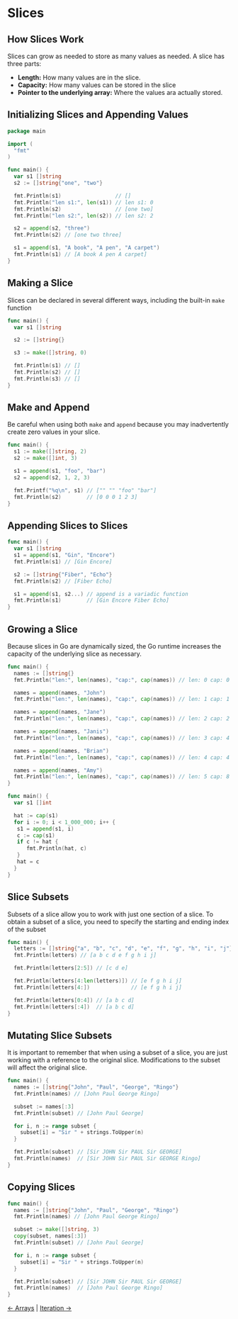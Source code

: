 # Slices

## How Slices Work

Slices can grow as needed to store as many values as needed. A slice has three parts:

- **Length:** How many values are in the slice.
- **Capacity:** How many values can be stored in the slice
- **Pointer to the underlying array:** Where the values ara actually stored.

## Initializing Slices and Appending Values

```go
package main

import (
  "fmt"
)

func main() {
  var s1 []string
  s2 := []string{"one", "two"}

  fmt.Println(s1)                 // []
  fmt.Println("len s1:", len(s1)) // len s1: 0
  fmt.Println(s2)                 // [one two]
  fmt.Println("len s2:", len(s2)) // len s2: 2

  s2 = append(s2, "three")
  fmt.Println(s2) // [one two three]

  s1 = append(s1, "A book", "A pen", "A carpet")
  fmt.Println(s1) // [A book A pen A carpet]
}
```

## Making a Slice

Slices can be declared in several different ways, including the built-in `make` function

```go
func main() {
  var s1 []string

  s2 := []string{}

  s3 := make([]string, 0)

  fmt.Println(s1) // []
  fmt.Println(s2) // []
  fmt.Println(s3) // []
}
```

## Make and Append

Be careful when using both `make` and `append` because you may inadvertently create zero values in your slice.

```go
func main() {
  s1 := make([]string, 2)
  s2 := make([]int, 3)

  s1 = append(s1, "foo", "bar")
  s2 = append(s2, 1, 2, 3)

  fmt.Printf("%q\n", s1) // ["" "" "foo" "bar"]
  fmt.Println(s2)        // [0 0 0 1 2 3]
}
```

## Appending Slices to Slices

```go
func main() {
  var s1 []string
  s1 = append(s1, "Gin", "Encore")
  fmt.Println(s1) // [Gin Encore]

  s2 := []string{"Fiber", "Echo"}
  fmt.Println(s2) // [Fiber Echo]

  s1 = append(s1, s2...) // append is a variadic function
  fmt.Println(s1)        // [Gin Encore Fiber Echo]
}
```

## Growing a Slice

Because slices in Go are dynamically sized, the Go runtime increases the capacity of the underlying slice as necessary.

```go
func main() {
  names := []string{}
  fmt.Println("len:", len(names), "cap:", cap(names)) // len: 0 cap: 0

  names = append(names, "John")
  fmt.Println("len:", len(names), "cap:", cap(names)) // len: 1 cap: 1

  names = append(names, "Jane")
  fmt.Println("len:", len(names), "cap:", cap(names)) // len: 2 cap: 2

  names = append(names, "Janis")
  fmt.Println("len:", len(names), "cap:", cap(names)) // len: 3 cap: 4

  names = append(names, "Brian")
  fmt.Println("len:", len(names), "cap:", cap(names)) // len: 4 cap: 4

  names = append(names, "Amy")
  fmt.Println("len:", len(names), "cap:", cap(names)) // len: 5 cap: 8
}
```

```go
func main() {
  var s1 []int

  hat := cap(s1)
  for i := 0; i < 1_000_000; i++ {
   s1 = append(s1, i)
   c := cap(s1)
   if c != hat {
      fmt.Println(hat, c)
   }
   hat = c
  }
}
```

## Slice Subsets

Subsets of a slice allow you to work with just one section of a slice. To obtain a subset of a slice, you need to specify the starting and ending index of the subset

```go
func main() {
  letters := []string{"a", "b", "c", "d", "e", "f", "g", "h", "i", "j"}
  fmt.Println(letters) // [a b c d e f g h i j]

  fmt.Println(letters[2:5]) // [c d e]

  fmt.Println(letters[4:len(letters)]) // [e f g h i j]
  fmt.Println(letters[4:])             // [e f g h i j]

  fmt.Println(letters[0:4]) // [a b c d]
  fmt.Println(letters[:4])  // [a b c d]
}
```

## Mutating Slice Subsets

It is important to remember that when using a subset of a slice, you are just working with a reference to the original slice. Modifications to the subset will affect the original slice.

```go
func main() {
  names := []string{"John", "Paul", "George", "Ringo"}
  fmt.Println(names) // [John Paul George Ringo]

  subset := names[:3]
  fmt.Println(subset) // [John Paul George]

  for i, n := range subset {
    subset[i] = "Sir " + strings.ToUpper(n)
  }

  fmt.Println(subset) // [Sir JOHN Sir PAUL Sir GEORGE]
  fmt.Println(names)  // [Sir JOHN Sir PAUL Sir GEORGE Ringo]
}
```

## Copying Slices

```go
func main() {
  names := []string{"John", "Paul", "George", "Ringo"}
  fmt.Println(names) // [John Paul George Ringo]

  subset := make([]string, 3)
  copy(subset, names[:3])
  fmt.Println(subset) // [John Paul George]

  for i, n := range subset {
    subset[i] = "Sir " + strings.ToUpper(n)
  }

  fmt.Println(subset) // [Sir JOHN Sir PAUL Sir GEORGE]
  fmt.Println(names)  // [John Paul George Ringo]
}
```

[<- Arrays](1.%20Arrays.md) | [Iteration ->](3.%20Iteration.md)
